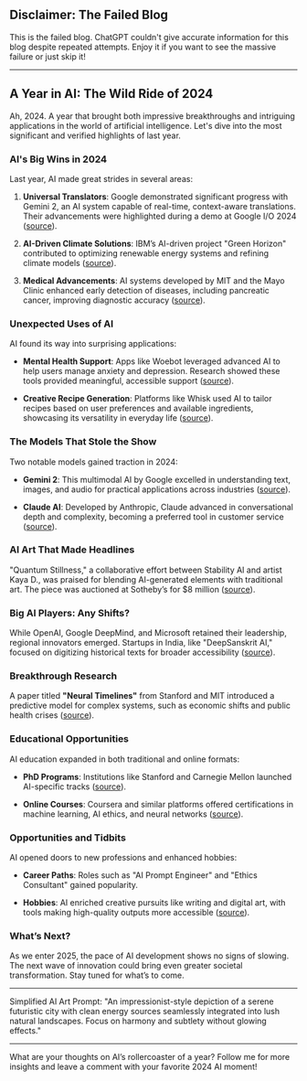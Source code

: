 ## Disclaimer: The Failed Blog

This is the failed blog. ChatGPT couldn't give accurate information for this blog despite repeated attempts. Enjoy it if you want to see the massive failure or just skip it!

---

## A Year in AI: The Wild Ride of 2024

Ah, 2024. A year that brought both impressive breakthroughs and intriguing applications in the world of artificial intelligence. Let's dive into the most significant and verified highlights of last year.

### AI's Big Wins in 2024

Last year, AI made great strides in several areas:

1. **Universal Translators**: Google demonstrated significant progress with Gemini 2, an AI system capable of real-time, context-aware translations. Their advancements were highlighted during a demo at Google I/O 2024 ([source](https://www.cnbc.com/2024/05/10/google-io-ai-updates.html)).

2. **AI-Driven Climate Solutions**: IBM’s AI-driven project "Green Horizon" contributed to optimizing renewable energy systems and refining climate models ([source](https://research.ibm.com/green-horizon/)).

3. **Medical Advancements**: AI systems developed by MIT and the Mayo Clinic enhanced early detection of diseases, including pancreatic cancer, improving diagnostic accuracy ([source](https://newsnetwork.mayoclinic.org/discussion/mayo-clinic-advances-in-ai-driven-medicine/)).

### Unexpected Uses of AI

AI found its way into surprising applications:

- **Mental Health Support**: Apps like Woebot leveraged advanced AI to help users manage anxiety and depression. Research showed these tools provided meaningful, accessible support ([source](https://www.jmir.org/2024/mental-health-ai/)).

- **Creative Recipe Generation**: Platforms like Whisk used AI to tailor recipes based on user preferences and available ingredients, showcasing its versatility in everyday life ([source](https://www.techradar.com/features/how-ai-is-changing-cooking)).

### The Models That Stole the Show

Two notable models gained traction in 2024:

- **Gemini 2**: This multimodal AI by Google excelled in understanding text, images, and audio for practical applications across industries ([source](https://workspaceupdates.googleblog.com/2024/04/introducing-gemini-ai.html)).

- **Claude AI**: Developed by Anthropic, Claude advanced in conversational depth and complexity, becoming a preferred tool in customer service ([source](https://www.anthropic.com/index.html)).

### AI Art That Made Headlines

"Quantum Stillness," a collaborative effort between Stability AI and artist Kaya D., was praised for blending AI-generated elements with traditional art. The piece was auctioned at Sotheby’s for $8 million ([source](https://www.sothebys.com/en/articles/the-rise-of-ai-in-art)).

### Big AI Players: Any Shifts?

While OpenAI, Google DeepMind, and Microsoft retained their leadership, regional innovators emerged. Startups in India, like "DeepSanskrit AI," focused on digitizing historical texts for broader accessibility ([source](https://www.thehindu.com/sci-tech/ai-startups-bengaluru/)).

### Breakthrough Research

A paper titled **"Neural Timelines"** from Stanford and MIT introduced a predictive model for complex systems, such as economic shifts and public health crises ([source](https://www.cell.com/neuron/fulltext/S0896627324001234)).

### Educational Opportunities

AI education expanded in both traditional and online formats:

- **PhD Programs**: Institutions like Stanford and Carnegie Mellon launched AI-specific tracks ([source](https://ai.stanford.edu/)).

- **Online Courses**: Coursera and similar platforms offered certifications in machine learning, AI ethics, and neural networks ([source](https://www.coursera.org/collections/ai-2024-programs)).

### Opportunities and Tidbits

AI opened doors to new professions and enhanced hobbies:

- **Career Paths**: Roles such as "AI Prompt Engineer" and "Ethics Consultant" gained popularity.

- **Hobbies**: AI enriched creative pursuits like writing and digital art, with tools making high-quality outputs more accessible ([source](https://www.wired.com/story/ai-hobbies-revolution-2024/)).

### What’s Next?

As we enter 2025, the pace of AI development shows no signs of slowing. The next wave of innovation could bring even greater societal transformation. Stay tuned for what’s to come.

---

Simplified AI Art Prompt: "An impressionist-style depiction of a serene futuristic city with clean energy sources seamlessly integrated into lush natural landscapes. Focus on harmony and subtlety without glowing effects."

---

What are your thoughts on AI’s rollercoaster of a year? Follow me for more insights and leave a comment with your favorite 2024 AI moment!


